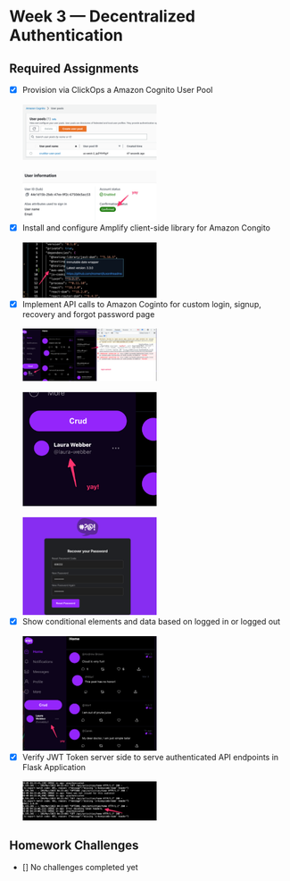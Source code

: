 # Week 3 — Decentralized Authentication

## Required Assignments
- [x] Provision via ClickOps a Amazon Cognito User Pool<br><br><img src="/journal/images/week3-clickops-user-pool.png"  width=50% height=50%>
<br><br><img src="/journal/images/week3-user-confirmed.png"  width=50% height=50%>
- [x] Install and configure Amplify client-side library for Amazon Congito<br><br><img src="/journal/images/week3-install-amplify.png"  width=50% height=50%>
- [x] Implement API calls to Amazon Coginto for custom login, signup, recovery and forgot password page<br><br><img src="/journal/images/week3-login-worked.png"  width=50% height=50%>
<br><br><img src="/journal/images/week3-login-worked-2.png"  width=50% height=50%>
<br><br><img src="/journal/images/week3-recovery.png"  width=50% height=50%>
- [x] Show conditional elements and data based on logged in or logged out<br><br><img src="/journal/images/week3-logged-in.png"  width=50% height=50%>
- [x] Verify JWT Token server side to serve authenticated API endpoints in Flask Application
<br><br><img src="/journal/images/week3-jwt.png"  width=50% height=50%>

## Homework Challenges 
- [] No challenges completed yet